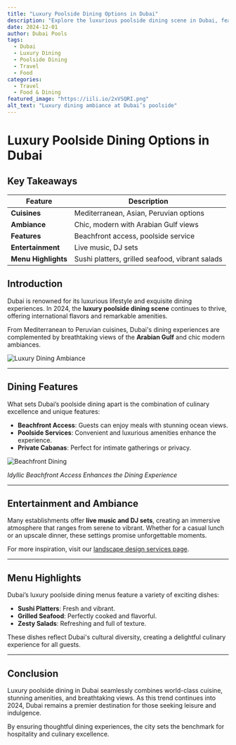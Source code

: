 ```yaml
---
title: "Luxury Poolside Dining Options in Dubai"
description: "Explore the luxurious poolside dining scene in Dubai, featuring international cuisines, breathtaking views, and exceptional amenities."
date: 2024-12-01
author: Dubai Pools
tags:
  - Dubai
  - Luxury Dining
  - Poolside Dining
  - Travel
  - Food
categories:
  - Travel
  - Food & Dining
featured_image: "https://iili.io/2xVSQRI.png"
alt_text: "Luxury dining ambiance at Dubai’s poolside"
---
```


# Luxury Poolside Dining Options in Dubai

## Key Takeaways

| **Feature**         | **Description**                                 |
| ------------------- | ----------------------------------------------- |
| **Cuisines**        | Mediterranean, Asian, Peruvian options          |
| **Ambiance**        | Chic, modern with Arabian Gulf views            |
| **Features**        | Beachfront access, poolside service             |
| **Entertainment**   | Live music, DJ sets                             |
| **Menu Highlights** | Sushi platters, grilled seafood, vibrant salads |

## Introduction

Dubai is renowned for its luxurious lifestyle and exquisite dining experiences. In 2024, the **luxury poolside dining scene** continues to thrive, offering international flavors and remarkable amenities.

From Mediterranean to Peruvian cuisines, Dubai's dining experiences are complemented by breathtaking views of the **Arabian Gulf** and chic modern ambiances.

![Luxury Dining Ambiance](https://iili.io/2xVSQRI.png)

---

## Dining Features

What sets Dubai’s poolside dining apart is the combination of culinary excellence and unique features:

- **Beachfront Access**: Guests can enjoy meals with stunning ocean views.
- **Poolside Services**: Convenient and luxurious amenities enhance the experience.
- **Private Cabanas**: Perfect for intimate gatherings or privacy.

![Beachfront Dining](https://iili.io/2xVU4I9.png)

_Idyllic Beachfront Access Enhances the Dining Experience_

---

## Entertainment and Ambiance

Many establishments offer **live music and DJ sets**, creating an immersive atmosphere that ranges from serene to vibrant. Whether for a casual lunch or an upscale dinner, these settings promise unforgettable moments.

For more inspiration, visit our [landscape design services page](#).

---

## Menu Highlights

Dubai’s luxury poolside dining menus feature a variety of exciting dishes:

- **Sushi Platters**: Fresh and vibrant.
- **Grilled Seafood**: Perfectly cooked and flavorful.
- **Zesty Salads**: Refreshing and full of texture.

These dishes reflect Dubai's cultural diversity, creating a delightful culinary experience for all guests.

---

## Conclusion

Luxury poolside dining in Dubai seamlessly combines world-class cuisine, stunning amenities, and breathtaking views. As this trend continues into 2024, Dubai remains a premier destination for those seeking leisure and indulgence.

By ensuring thoughtful dining experiences, the city sets the benchmark for hospitality and culinary excellence.
